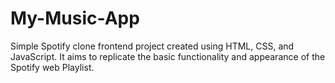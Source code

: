 # My-Music-App
 Simple Spotify clone frontend project created using HTML, CSS, and JavaScript. It aims to replicate the basic functionality and appearance of the Spotify web Playlist.
